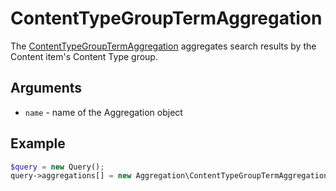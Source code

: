 # ContentTypeGroupTermAggregation

The [ContentTypeGroupTermAggregation](https://github.com/ezsystems/ezplatform-kernel/blob/master/eZ/Publish/API/Repository/Values/Content/Query/Aggregation/ContentTypeGroupTermAggregation.php) aggregates search results by the Content item's Content Type group.

## Arguments

- `name` - name of the Aggregation object

## Example

``` php
$query = new Query();
query->aggregations[] = new Aggregation\ContentTypeGroupTermAggregation('content_type_group');
```
